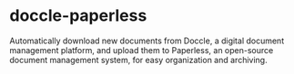# doccle-paperless
Automatically download new documents from Doccle, a digital document management platform, and upload them to Paperless, an open-source document management system, for easy organization and archiving.
